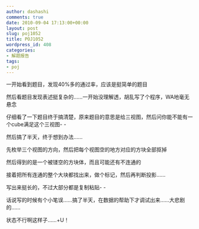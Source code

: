 ```yaml
---
author: dashashi
comments: true
date: 2010-09-04 17:13:00+00:00
layout: post
slug: poj1052
title: POJ1052
wordpress_id: 408
categories:
- 解题报告
tags:
- poj
---
```


一开始看到题目，发现40%多的通过率，应该是挺简单的题目

然后看题目发现表述挺复杂的……一开始没理解透，胡乱写了个程序，WA地毫无悬念

仔细看了一下题目终于搞清楚，原来题目的意思是给三视图，然后问你能不能有一个cube满足这个三视图- -

然后搞了半天，终于想到办法……

先枚举三个视图的方向，然后把每个视图空的地方对应的方块全部抠掉

然后得到的是一个被镂空的方块体，而且可能还有不连通的

接着把所有连通的整个大块都找出来，做个标记，然后再判断投影……

写出来挺长的，不过大部分都是复制粘贴- -

话说写的时候有个小笔误……搞了半天，在数据的帮助下才调试出来……大悲剧的……

状态不行啊这样子……+U！  







